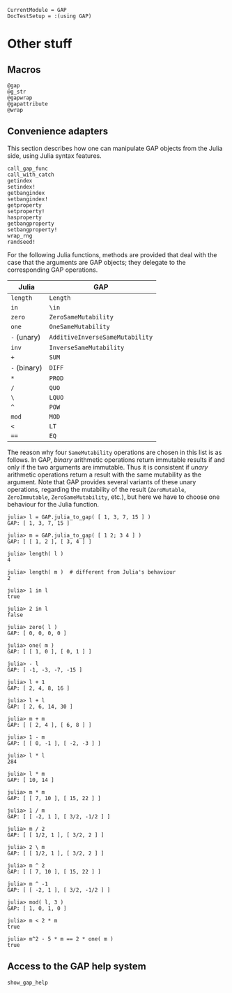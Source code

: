 ```@meta
CurrentModule = GAP
DocTestSetup = :(using GAP)
```

# Other stuff

## Macros

```@docs
@gap
@g_str
@gapwrap
@gapattribute
@wrap
```

## Convenience adapters

This section describes how one can manipulate GAP objects from the Julia side,
using Julia syntax features.

```@docs
call_gap_func
call_with_catch
getindex
setindex!
getbangindex
setbangindex!
getproperty
setproperty!
hasproperty
getbangproperty
setbangproperty!
wrap_rng
randseed!
```

For the following Julia functions, methods are provided that deal with the
case that the arguments are GAP objects; they delegate to the corresponding
GAP operations.

| Julia        | GAP      |
|--------------|----------|
| `length`     | `Length` |
| `in`         | `\in`    |
| `zero`       | `ZeroSameMutability`   |
| `one`        | `OneSameMutability`    |
| `-` (unary)  | `AdditiveInverseSameMutability`   |
| `inv`        | `InverseSameMutability`    |
| `+`          | `SUM`    |
| `-` (binary) | `DIFF`   |
| `*`          | `PROD`   |
| `/`          | `QUO`    |
| `\`          | `LQUO`   |
| `^`          | `POW`    |
| `mod`        | `MOD`    |
| `<`          | `LT`     |
| `==`         | `EQ`     |

The reason why four `SameMutability` operations are chosen in this list
is as follows.
In GAP, *binary* arithmetic operations return immutable results if and only if
the two arguments are immutable.
Thus it is consistent if *unary* arithmetic operations return a result
with the same mutability as the argument.
Note that GAP provides several variants of these unary operations,
regarding the mutability of the result
(`ZeroMutable`, `ZeroImmutable`, `ZeroSameMutability`, etc.),
but here we have to choose one behaviour for the Julia function.

```jldoctest
julia> l = GAP.julia_to_gap( [ 1, 3, 7, 15 ] )
GAP: [ 1, 3, 7, 15 ]

julia> m = GAP.julia_to_gap( [ 1 2; 3 4 ] )
GAP: [ [ 1, 2 ], [ 3, 4 ] ]

julia> length( l )
4

julia> length( m )  # different from Julia's behaviour
2

julia> 1 in l
true

julia> 2 in l
false

julia> zero( l )
GAP: [ 0, 0, 0, 0 ]

julia> one( m )
GAP: [ [ 1, 0 ], [ 0, 1 ] ]

julia> - l
GAP: [ -1, -3, -7, -15 ]

julia> l + 1
GAP: [ 2, 4, 8, 16 ]

julia> l + l
GAP: [ 2, 6, 14, 30 ]

julia> m + m
GAP: [ [ 2, 4 ], [ 6, 8 ] ]

julia> 1 - m
GAP: [ [ 0, -1 ], [ -2, -3 ] ]

julia> l * l
284

julia> l * m
GAP: [ 10, 14 ]

julia> m * m
GAP: [ [ 7, 10 ], [ 15, 22 ] ]

julia> 1 / m
GAP: [ [ -2, 1 ], [ 3/2, -1/2 ] ]

julia> m / 2
GAP: [ [ 1/2, 1 ], [ 3/2, 2 ] ]

julia> 2 \ m
GAP: [ [ 1/2, 1 ], [ 3/2, 2 ] ]

julia> m ^ 2
GAP: [ [ 7, 10 ], [ 15, 22 ] ]

julia> m ^ -1
GAP: [ [ -2, 1 ], [ 3/2, -1/2 ] ]

julia> mod( l, 3 )
GAP: [ 1, 0, 1, 0 ]

julia> m < 2 * m
true

julia> m^2 - 5 * m == 2 * one( m )
true

```

## Access to the GAP help system

```@docs
show_gap_help
```
